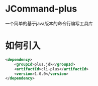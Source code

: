 # JCommand-plus
一个简单的基于java版本的命令行编写工具库

# 如何引入

```xml
<dependency>
    <groupId>plus.jdk</groupId>
    <artifactId>cli-plus</artifactId>
    <version>1.0.0</version>
</dependency>
```